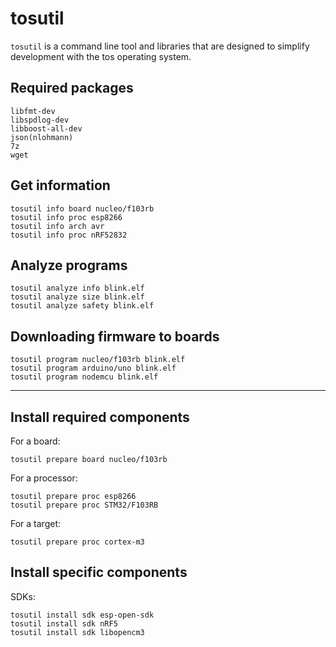 # tosutil

`tosutil` is a command line tool and libraries that are designed to simplify development with the tos operating system.

## Required packages
```
libfmt-dev
libspdlog-dev
libboost-all-dev
json(nlohmann)
7z
wget
```

## Get information

```
tosutil info board nucleo/f103rb
tosutil info proc esp8266
tosutil info arch avr
tosutil info proc nRF52832
```

## Analyze programs

```
tosutil analyze info blink.elf
tosutil analyze size blink.elf
tosutil analyze safety blink.elf
```

## Downloading firmware to boards

```
tosutil program nucleo/f103rb blink.elf
tosutil program arduino/uno blink.elf
tosutil program nodemcu blink.elf
```

---

## Install required components

For a board:

```
tosutil prepare board nucleo/f103rb
```

For a processor:

```
tosutil prepare proc esp8266
tosutil prepare proc STM32/F103RB
```

For a target:

```
tosutil prepare proc cortex-m3
```

## Install specific components

SDKs:
```
tosutil install sdk esp-open-sdk
tosutil install sdk nRF5
tosutil install sdk libopencm3
```
